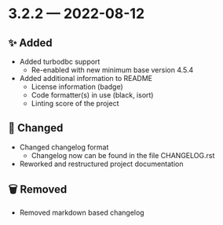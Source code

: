 # 3.2.2 — 2022-08-12

## ✨ Added

- Added turbodbc support 
    * Re-enabled with new minimum base version 4.5.4
- Added additional information to README
    * License information (badge)
    * Code formatter(s) in use (black, isort)
    * Linting score of the project

## 🔧 Changed

- Changed changelog format
  * Changelog now can be found in the file CHANGELOG.rst
- Reworked and restructured project documentation

## 🗑️ Removed

-  Removed markdown based changelog

